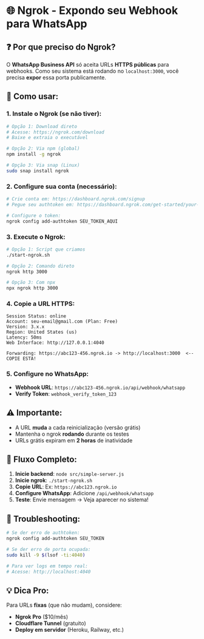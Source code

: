 # 🌐 Ngrok - Expondo seu Webhook para WhatsApp

## ❓ Por que preciso do Ngrok?

O **WhatsApp Business API** só aceita URLs **HTTPS públicas** para webhooks. Como seu sistema está rodando no `localhost:3000`, você precisa **expor** essa porta publicamente.

## 🚀 Como usar:

### 1. **Instale o Ngrok** (se não tiver):
```bash
# Opção 1: Download direto
# Acesse: https://ngrok.com/download
# Baixe e extraia o executável

# Opção 2: Via npm (global)
npm install -g ngrok

# Opção 3: Via snap (Linux)
sudo snap install ngrok
```

### 2. **Configure sua conta** (necessário):
```bash
# Crie conta em: https://dashboard.ngrok.com/signup
# Pegue seu authtoken em: https://dashboard.ngrok.com/get-started/your-authtoken

# Configure o token:
ngrok config add-authtoken SEU_TOKEN_AQUI
```

### 3. **Execute o Ngrok**:
```bash
# Opção 1: Script que criamos
./start-ngrok.sh

# Opção 2: Comando direto
ngrok http 3000

# Opção 3: Com npx
npx ngrok http 3000
```

### 4. **Copie a URL HTTPS**:
```
Session Status: online
Account: seu-email@gmail.com (Plan: Free)
Version: 3.x.x
Region: United States (us)
Latency: 50ms
Web Interface: http://127.0.0.1:4040

Forwarding: https://abc123-456.ngrok.io -> http://localhost:3000  <-- COPIE ESTA!
```

### 5. **Configure no WhatsApp**:
- **Webhook URL**: `https://abc123-456.ngrok.io/api/webhook/whatsapp`
- **Verify Token**: `webhook_verify_token_123`

## ⚠️ Importante:
- A URL **muda** a cada reinicialização (versão grátis)
- Mantenha o ngrok **rodando** durante os testes
- URLs grátis expiram em **2 horas** de inatividade

## 🎯 Fluxo Completo:
1. **Inicie backend**: `node src/simple-server.js`
2. **Inicie ngrok**: `./start-ngrok.sh`
3. **Copie URL**: Ex: `https://abc123.ngrok.io`
4. **Configure WhatsApp**: Adicione `/api/webhook/whatsapp`
5. **Teste**: Envie mensagem → Veja aparecer no sistema!

## 🚨 Troubleshooting:
```bash
# Se der erro de authtoken:
ngrok config add-authtoken SEU_TOKEN

# Se der erro de porta ocupada:
sudo kill -9 $(lsof -ti:4040)

# Para ver logs em tempo real:
# Acesse: http://localhost:4040
```

## 💡 Dica Pro:
Para URLs **fixas** (que não mudam), considere:
- **Ngrok Pro** ($10/mês)
- **Cloudflare Tunnel** (gratuito)
- **Deploy em servidor** (Heroku, Railway, etc.)